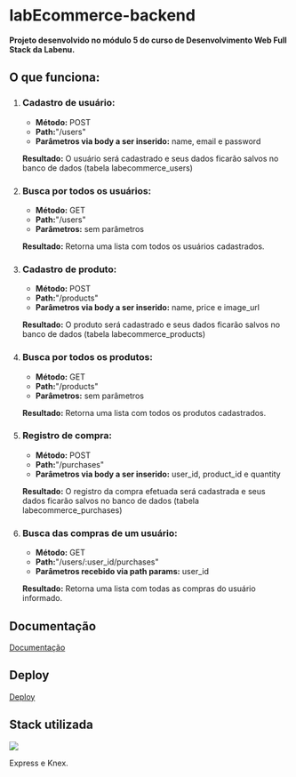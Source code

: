 
# labEcommerce-backend

<strong>Projeto desenvolvido no módulo 5 do curso de Desenvolvimento Web Full Stack da Labenu.</strong>

## O que funciona:
<p>
<ol>
<li><strong><h3>Cadastro de usuário:</h3></strong></li>
<ul>
<li> <strong>Método:</strong> POST  </li>
<li> <strong>Path:</strong>"/users"  </li>
<li> <strong>Parâmetros via body a ser inserido:</strong> name, email e password </li>
</ul>
</p>
<p><strong>Resultado:</strong> O usuário será cadastrado e seus dados ficarão salvos no banco de dados (tabela labecommerce_users)</p>


<li><strong><h3>Busca por todos os usuários:</h3></strong></li>
<ul>
<li> <strong>Método:</strong> GET  </li>
<li> <strong>Path:</strong>"/users" </li>
<li> <strong>Parâmetros:</strong> sem parâmetros </li>
</ul>
</p>
<p><strong>Resultado:</strong> Retorna uma lista com todos os usuários cadastrados.</p>

<li><strong><h3>Cadastro de produto:</h3></strong></li>
<ul>
<li> <strong>Método:</strong> POST  </li>
<li> <strong>Path:</strong>"/products" </li>
<li> <strong>Parâmetros via body a ser inserido:</strong> name, price e image_url </li>
</ul>
</p>
<p><strong>Resultado:</strong> O produto será cadastrado e seus dados ficarão salvos no banco de dados (tabela labecommerce_products)</p>

<li><strong><h3>Busca por todos os produtos:</h3></strong></li>
<ul>
<li> <strong>Método:</strong> GET  </li>
<li> <strong>Path:</strong>"/products" </li>
<li> <strong>Parâmetros:</strong> sem parâmetros </li>
</ul>
</p>
<p><strong>Resultado:</strong> Retorna uma lista com todos os produtos cadastrados.</p>

<li><strong><h3>Registro de compra:</h3></strong></li>
<ul>
<li> <strong>Método:</strong> POST  </li>
<li> <strong>Path:</strong>"/purchases" </li>
<li> <strong>Parâmetros via body a ser inserido:</strong> user_id, product_id  e quantity </li>
</ul>
</p>
<p><strong>Resultado:</strong> O registro da compra efetuada será cadastrada e seus dados ficarão salvos no banco de dados (tabela labecommerce_purchases)</p>

<li><strong><h3>Busca das compras de um usuário:</h3></strong></li>
<ul>
<li> <strong>Método:</strong> GET  </li>
<li> <strong>Path:</strong>"/users/:user_id/purchases" </li>
<li> <strong>Parâmetros recebido via path params:</strong> user_id </li>
</ul>
</p>
<p><strong>Resultado:</strong> Retorna uma lista com todas as compras do usuário informado.</p>
</ol>

## Documentação

[Documentação](https://documenter.getpostman.com/view/22350736/2s8YzL5n6G)


## Deploy

[Deploy](https://labecommercefinalbruna.onrender.com/)

## Stack utilizada
<img src="https://skillicons.dev/icons?i=ts,nodejs, mysql," /> 
<p>Express e Knex.</p>


